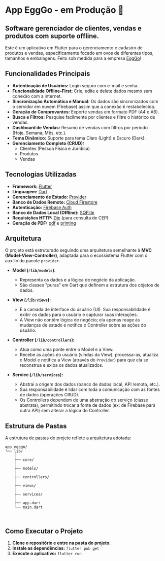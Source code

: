 # App EggGo - em Produção 🚀

## Software gerenciador de clientes, vendas e produtos com suporte offline.

Este é um aplicativo em Flutter para o gerenciamento e cadastro de produtos e vendas, especificamente focado em ovos de diferentes tipos, tamanhos e embalagens. Feito sob medida para a empresa [EggGo](https://www.instagram.com/egg.go_ovos?utm_source=ig_web_button_share_sheet&igsh=ZDNlZDc0MzIxNw==)!

<!-- Adicione aqui screenshots ou um GIF do app em ação -->
<!-- ![Exemplo do App](caminho/para/sua/imagem.png) -->

## Funcionalidades Principais

*   **Autenticação de Usuários:** Login seguro com e-mail e senha.
*   **Funcionalidade Offline-First:** Crie, edite e delete dados mesmo sem conexão com a internet.
*   **Sincronização Automática e Manual:** Os dados são sincronizados com o servidor em nuvem (Firebase) assim que a conexão é restabelecida.
*   **Geração de Comprovantes:** Exporte vendas em formato PDF (A4 e A6).
*   **Busca e Filtros:** Pesquise facilmente por clientes e filtre o histórico de vendas.
*   **Dashboard de Vendas:** Resumo de vendas com filtros por período (Hoje, Semana, Mês, etc.).
*   **Tema Dinâmico:** Suporte para tema Claro (Light) e Escuro (Dark).
*   **Gerenciamento Completo (CRUD):**
    *   Clientes (Pessoa Física e Jurídica)
    *   Produtos
    *   Vendas

## Tecnologias Utilizadas

*   **Framework:** [Flutter](https://flutter.dev/)
*   **Linguagem:** [Dart](https://dart.dev/)
*   **Gerenciamento de Estado:** [Provider](https://pub.dev/packages/provider)
*   **Banco de Dados Remoto:** [Cloud Firestore](https://firebase.google.com/docs/firestore)
*   **Autenticação:** [Firebase Auth](https://firebase.google.com/docs/auth)
*   **Banco de Dados Local (Offline):** [SQFlite](https://pub.dev/packages/sqflite)
*   **Requisições HTTP:** [Dio](https://pub.dev/packages/dio) (para consulta de CEP)
*   **Geração de PDF:** [pdf](https://pub.dev/packages/pdf) e [printing](https://pub.dev/packages/printing)

## Arquitetura

O projeto está estruturado seguindo uma arquitetura semelhante à **MVC (Model-View-Controller)**, adaptada para o ecossistema Flutter com o auxílio do pacote `provider`.

*   **Model (`/lib/models`):**
    *   Representa os dados e a lógica de negócio da aplicação.
    *   São classes "puras" em Dart que definem a estrutura dos objetos de dados.

*   **View (`/lib/views`):**
    *   É a camada de interface do usuário (UI). Sua responsabilidade é exibir os dados para o usuário e capturar suas interações.
    *   A View não contém lógica de negócio; ela apenas reage às mudanças de estado e notifica o Controller sobre as ações do usuário.

*   **Controller (`/lib/controllers`):**
    *   Atua como uma ponte entre o Model e a View.
    *   Recebe as ações do usuário (vindas da View), processa-as, atualiza o Model e notifica a View (através do `Provider`) para que ela se reconstrua e exiba os dados atualizados.

*   **Service (`/lib/services`):**
    *   Abstrai a origem dos dados (banco de dados local, API remota, etc.).
    *   Sua responsabilidade é lidar com toda a comunicação com as fontes de dados (operações CRUD).
    *   Os Controllers dependem de uma abstração do serviço (classe abstrata), permitindo trocar a fonte de dados (ex: de Firebase para outra API) sem alterar a lógica do Controller.

## Estrutura de Pastas

A estrutura de pastas do projeto reflete a arquitetura adotada:

```
app_egggo/
└── lib/
    │
    ├── core/
    │
    ├── models/
    │
    ├── controllers/
    │
    ├── views/
    │
    ├── services/
    │
    ├── app.dart
    └── main.dart

    
```

## Como Executar o Projeto

1.  **Clone o repositório e entre na pasta do projeto.**
2.  **Instale as dependências:** `flutter pub get`
3.  **Execute o aplicativo:** `flutter run`
